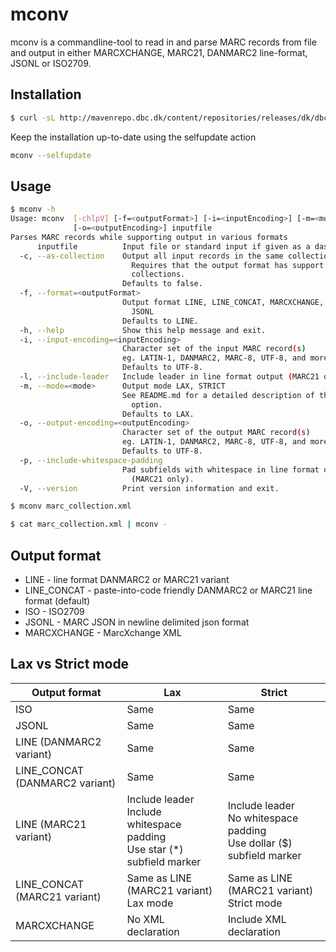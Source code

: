 # mconv
mconv is a commandline-tool to read in and parse MARC records from file and
output in either MARCXCHANGE, MARC21, DANMARC2 line-format, JSONL or ISO2709.

## Installation

```bash
$ curl -sL http://mavenrepo.dbc.dk/content/repositories/releases/dk/dbc/mconv/1.3/mconv-1.3.jar -o mconv.jar && unzip -op mconv.jar mconv | bash -s -- --install
```

Keep the installation up-to-date using the selfupdate action
```bash
mconv --selfupdate
```

## Usage
```bash
$ mconv -h
Usage: mconv  [-chlpV] [-f=<outputFormat>] [-i=<inputEncoding>] [-m=<mode>]
              [-o=<outputEncoding>] inputfile
Parses MARC records while supporting output in various formats
      inputfile          Input file or standard input if given as a dash (-)
  -c, --as-collection    Output all input records in the same collection.
                           Requires that the output format has support for
                           collections.
                         Defaults to false.
  -f, --format=<outputFormat>
                         Output format LINE, LINE_CONCAT, MARCXCHANGE, ISO,
                           JSONL
                         Defaults to LINE.
  -h, --help             Show this help message and exit.
  -i, --input-encoding=<inputEncoding>
                         Character set of the input MARC record(s)
                         eg. LATIN-1, DANMARC2, MARC-8, UTF-8, and more.
                         Defaults to UTF-8.
  -l, --include-leader   Include leader in line format output (MARC21 only).
  -m, --mode=<mode>      Output mode LAX, STRICT
                         See README.md for a detailed description of the mode
                           option.
                         Defaults to LAX.
  -o, --output-encoding=<outputEncoding>
                         Character set of the output MARC record(s)
                         eg. LATIN-1, DANMARC2, MARC-8, UTF-8, and more.
                         Defaults to UTF-8.
  -p, --include-whitespace-padding
                         Pad subfields with whitespace in line format output
                           (MARC21 only).
  -V, --version          Print version information and exit.
```

```bash
$ mconv marc_collection.xml
```

```bash
$ cat marc_collection.xml | mconv -
```

## Output format

* LINE - line format DANMARC2 or MARC21 variant
* LINE_CONCAT - paste-into-code friendly DANMARC2 or MARC21 line format (default)
* ISO - ISO2709
* JSONL - MARC JSON in newline delimited json format
* MARCXCHANGE - MarcXchange XML

## Lax vs Strict mode

| Output format                  | Lax                                                                            | Strict                                                                      |
|--------------------------------|--------------------------------------------------------------------------------|-----------------------------------------------------------------------------|
| ISO                            | Same                                                                           | Same                                                                        |
| JSONL                          | Same                                                                           | Same                                                                        |
| LINE (DANMARC2 variant)        | Same                                                                           | Same                                                                        |
| LINE_CONCAT (DANMARC2 variant) | Same                                                                           | Same                                                                        |
| LINE (MARC21 variant)          | Include leader<br/>Include whitespace padding<br/>Use star (*) subfield marker | Include leader<br/>No whitespace padding<br/>Use dollar ($) subfield marker |
| LINE_CONCAT (MARC21 variant)   | Same as LINE (MARC21 variant) Lax mode                                         | Same as LINE (MARC21 variant) Strict mode                                   |
| MARCXCHANGE                    | No XML declaration                                                             | Include XML declaration                                                     |
